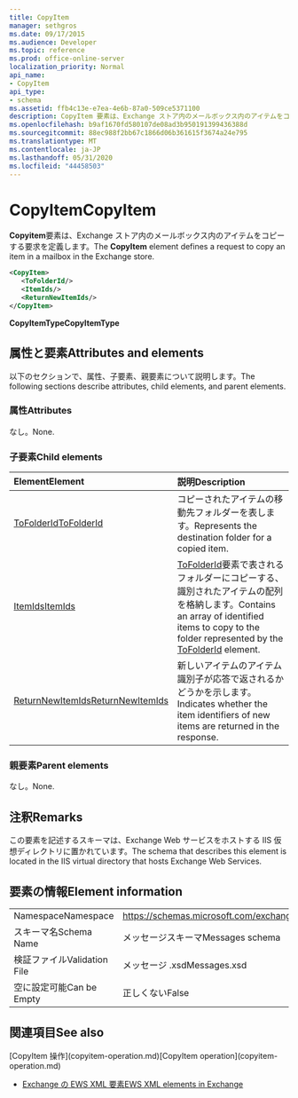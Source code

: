 ```yaml
---
title: CopyItem
manager: sethgros
ms.date: 09/17/2015
ms.audience: Developer
ms.topic: reference
ms.prod: office-online-server
localization_priority: Normal
api_name:
- CopyItem
api_type:
- schema
ms.assetid: ffb4c13e-e7ea-4e6b-87a0-509ce5371100
description: CopyItem 要素は、Exchange ストア内のメールボックス内のアイテムをコピーする要求を定義します。
ms.openlocfilehash: b9af1670fd580107de08ad3b950191399436388d
ms.sourcegitcommit: 88ec988f2bb67c1866d06b361615f3674a24e795
ms.translationtype: MT
ms.contentlocale: ja-JP
ms.lasthandoff: 05/31/2020
ms.locfileid: "44458503"
---
```

# <a name="copyitem"></a><span data-ttu-id="edf8a-103">CopyItem</span><span class="sxs-lookup"><span data-stu-id="edf8a-103">CopyItem</span></span>

<span data-ttu-id="edf8a-104">**Copyitem**要素は、Exchange ストア内のメールボックス内のアイテムをコピーする要求を定義します。</span><span class="sxs-lookup"><span data-stu-id="edf8a-104">The **CopyItem** element defines a request to copy an item in a mailbox in the Exchange store.</span></span> 
  
```XML
<CopyItem>
   <ToFolderId/>
   <ItemIds/>
   <ReturnNewItemIds/>
</CopyItem>
```

 <span data-ttu-id="edf8a-105">**CopyItemType**</span><span class="sxs-lookup"><span data-stu-id="edf8a-105">**CopyItemType**</span></span>
## <a name="attributes-and-elements"></a><span data-ttu-id="edf8a-106">属性と要素</span><span class="sxs-lookup"><span data-stu-id="edf8a-106">Attributes and elements</span></span>

<span data-ttu-id="edf8a-107">以下のセクションで、属性、子要素、親要素について説明します。</span><span class="sxs-lookup"><span data-stu-id="edf8a-107">The following sections describe attributes, child elements, and parent elements.</span></span>
  
### <a name="attributes"></a><span data-ttu-id="edf8a-108">属性</span><span class="sxs-lookup"><span data-stu-id="edf8a-108">Attributes</span></span>

<span data-ttu-id="edf8a-109">なし。</span><span class="sxs-lookup"><span data-stu-id="edf8a-109">None.</span></span>
  
### <a name="child-elements"></a><span data-ttu-id="edf8a-110">子要素</span><span class="sxs-lookup"><span data-stu-id="edf8a-110">Child elements</span></span>

|<span data-ttu-id="edf8a-111">**Element**</span><span class="sxs-lookup"><span data-stu-id="edf8a-111">**Element**</span></span>|<span data-ttu-id="edf8a-112">**説明**</span><span class="sxs-lookup"><span data-stu-id="edf8a-112">**Description**</span></span>|
|:-----|:-----|
|[<span data-ttu-id="edf8a-113">ToFolderId</span><span class="sxs-lookup"><span data-stu-id="edf8a-113">ToFolderId</span></span>](tofolderid.md) <br/> |<span data-ttu-id="edf8a-114">コピーされたアイテムの移動先フォルダーを表します。</span><span class="sxs-lookup"><span data-stu-id="edf8a-114">Represents the destination folder for a copied item.</span></span>  <br/> |
|[<span data-ttu-id="edf8a-115">ItemIds</span><span class="sxs-lookup"><span data-stu-id="edf8a-115">ItemIds</span></span>](itemids.md) <br/> |<span data-ttu-id="edf8a-116">[ToFolderId](tofolderid.md)要素で表されるフォルダーにコピーする、識別されたアイテムの配列を格納します。</span><span class="sxs-lookup"><span data-stu-id="edf8a-116">Contains an array of identified items to copy to the folder represented by the [ToFolderId](tofolderid.md) element.</span></span>  <br/> |
|[<span data-ttu-id="edf8a-117">ReturnNewItemIds</span><span class="sxs-lookup"><span data-stu-id="edf8a-117">ReturnNewItemIds</span></span>](returnnewitemids.md) <br/> |<span data-ttu-id="edf8a-118">新しいアイテムのアイテム識別子が応答で返されるかどうかを示します。</span><span class="sxs-lookup"><span data-stu-id="edf8a-118">Indicates whether the item identifiers of new items are returned in the response.</span></span>  <br/> |
   
### <a name="parent-elements"></a><span data-ttu-id="edf8a-119">親要素</span><span class="sxs-lookup"><span data-stu-id="edf8a-119">Parent elements</span></span>

<span data-ttu-id="edf8a-120">なし。</span><span class="sxs-lookup"><span data-stu-id="edf8a-120">None.</span></span>
  
## <a name="remarks"></a><span data-ttu-id="edf8a-121">注釈</span><span class="sxs-lookup"><span data-stu-id="edf8a-121">Remarks</span></span>

<span data-ttu-id="edf8a-122">この要素を記述するスキーマは、Exchange Web サービスをホストする IIS 仮想ディレクトリに置かれています。</span><span class="sxs-lookup"><span data-stu-id="edf8a-122">The schema that describes this element is located in the IIS virtual directory that hosts Exchange Web Services.</span></span>
  
## <a name="element-information"></a><span data-ttu-id="edf8a-123">要素の情報</span><span class="sxs-lookup"><span data-stu-id="edf8a-123">Element information</span></span>

|||
|:-----|:-----|
|<span data-ttu-id="edf8a-124">Namespace</span><span class="sxs-lookup"><span data-stu-id="edf8a-124">Namespace</span></span>  <br/> |https://schemas.microsoft.com/exchange/services/2006/messages  <br/> |
|<span data-ttu-id="edf8a-125">スキーマ名</span><span class="sxs-lookup"><span data-stu-id="edf8a-125">Schema Name</span></span>  <br/> |<span data-ttu-id="edf8a-126">メッセージスキーマ</span><span class="sxs-lookup"><span data-stu-id="edf8a-126">Messages schema</span></span>  <br/> |
|<span data-ttu-id="edf8a-127">検証ファイル</span><span class="sxs-lookup"><span data-stu-id="edf8a-127">Validation File</span></span>  <br/> |<span data-ttu-id="edf8a-128">メッセージ .xsd</span><span class="sxs-lookup"><span data-stu-id="edf8a-128">Messages.xsd</span></span>  <br/> |
|<span data-ttu-id="edf8a-129">空に設定可能</span><span class="sxs-lookup"><span data-stu-id="edf8a-129">Can be Empty</span></span>  <br/> |<span data-ttu-id="edf8a-130">正しくない</span><span class="sxs-lookup"><span data-stu-id="edf8a-130">False</span></span>  <br/> |
   
## <a name="see-also"></a><span data-ttu-id="edf8a-131">関連項目</span><span class="sxs-lookup"><span data-stu-id="edf8a-131">See also</span></span>



<span data-ttu-id="edf8a-132">
  [CopyItem 操作](copyitem-operation.md)</span><span class="sxs-lookup"><span data-stu-id="edf8a-132">[CopyItem operation](copyitem-operation.md)</span></span>


- [<span data-ttu-id="edf8a-133">Exchange の EWS XML 要素</span><span class="sxs-lookup"><span data-stu-id="edf8a-133">EWS XML elements in Exchange</span></span>](ews-xml-elements-in-exchange.md)

